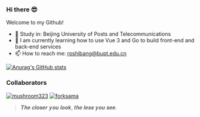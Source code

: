 ### Hi there 😎
Welcome to my Github!
- 🏫 Study in: Beijing University of Posts and Telecommunications
- 🌱 I am currently learning how to use Vue 3 and Go to build front-end and back-end services
- 📫 How to reach me: roshibang@bupt.edu.cn


<!--
**Bang0518/Bang0518** is a ✨ _special_ ✨ repository because its `README.md` (this file) appears on your GitHub profile.
Here are some ideas to get you started:

- 🔭 I’m currently working on ...
- 🌱 I’m currently learning ...
- 👯 I’m looking to collaborate on ...
- 🤔 I’m looking for help with ...
- 💬 Ask me about ...
- 📫 How to reach me: ...
- 😄 Pronouns: ...
- ⚡ Fun fact: ...
-->
[![Anurag's GitHub stats](https://github-readme-stats.vercel.app/api?username=Bang0518&theme=vue&show_icons=true)](https://github.com/anuraghazra/github-readme-stats)

### Collaborators
[![mushroom323](https://avatars.githubusercontent.com/u/92529377?v=4)](https://github.com/forksama)
[![forksama](https://avatars.githubusercontent.com/u/76622801?v=4)](https://github.com/mushroom323)
> 𝑻𝒉𝒆 𝒄𝒍𝒐𝒔𝒆𝒓 𝒚𝒐𝒖 𝒍𝒐𝒐𝒌, 𝒕𝒉𝒆 𝒍𝒆𝒔𝒔 𝒚𝒐𝒖 𝒔𝒆𝒆.
